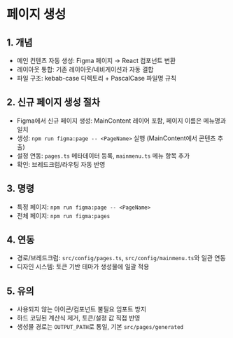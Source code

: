 # 페이지 생성


## 1. 개념

- 메인 컨텐츠 자동 생성: Figma 페이지 → React 컴포넌트 변환
- 레이아웃 통합: 기존 레이아웃/네비게이션과 자동 결합
- 파일 구조: kebab-case 디렉토리 + PascalCase 파일명 규칙


## 2. 신규 페이지 생성 절차

- Figma에서 신규 페이지 생성: MainContent 레이어 포함, 페이지 이름은 메뉴명과 일치
- 생성: `npm run figma:page -- <PageName>` 실행 (MainContent에서 콘텐츠 추출)
- 설정 연동: `pages.ts` 메타데이터 등록, `mainmenu.ts` 메뉴 항목 추가
- 확인: 브레드크럼/라우팅 자동 반영


## 3. 명령

- 특정 페이지: `npm run figma:page -- <PageName>`
- 전체 페이지: `npm run figma:pages`


## 4. 연동

- 경로/브레드크럼: `src/config/pages.ts`, `src/config/mainmenu.ts`와 일관 연동
- 디자인 시스템: 토큰 기반 테마가 생성물에 일괄 적용


## 5. 유의

- 사용되지 않는 아이콘/컴포넌트 불필요 임포트 방지
- 하드 코딩된 계산식 제거, 토큰/설정 값 직접 반영
- 생성물 경로는 `OUTPUT_PATH`로 통일, 기본 `src/pages/generated`
